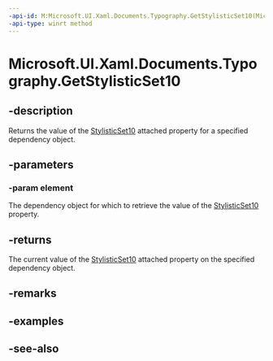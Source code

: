 ```yaml
---
-api-id: M:Microsoft.UI.Xaml.Documents.Typography.GetStylisticSet10(Microsoft.UI.Xaml.DependencyObject)
-api-type: winrt method
---
```


<!-- Method syntax
public bool GetStylisticSet10(Windows.UI.Xaml.DependencyObject element)
-->

# Microsoft.UI.Xaml.Documents.Typography.GetStylisticSet10

## -description
Returns the value of the [StylisticSet10](/windows/winui/api/microsoft.ui.xaml.documents.typography#xaml-attached-properties) attached property for a specified dependency object.

## -parameters
### -param element
The dependency object for which to retrieve the value of the [StylisticSet10](/windows/winui/api/microsoft.ui.xaml.documents.typography#xaml-attached-properties) property.

## -returns
The current value of the [StylisticSet10](/windows/winui/api/microsoft.ui.xaml.documents.typography#xaml-attached-properties) attached property on the specified dependency object.

## -remarks

## -examples

## -see-also
